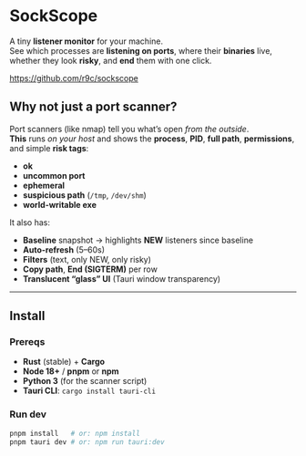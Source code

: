 # SockScope

A tiny **listener monitor** for your machine.  
See which processes are **listening on ports**, where their **binaries** live, whether they look **risky**, and **end** them with one click.

https://github.com/r9c/sockscope

## Why not just a port scanner?
Port scanners (like nmap) tell you what’s open *from the outside*.  
**This** runs *on your host* and shows the **process**, **PID**, **full path**, **permissions**, and simple **risk tags**:
- **ok**
- **uncommon port**
- **ephemeral**
- **suspicious path** (`/tmp`, `/dev/shm`)
- **world-writable exe**

It also has:
- **Baseline** snapshot → highlights **NEW** listeners since baseline
- **Auto-refresh** (5–60s)
- **Filters** (text, only NEW, only risky)
- **Copy path**, **End (SIGTERM)** per row
- **Translucent “glass” UI** (Tauri window transparency)

---

## Install

### Prereqs
- **Rust** (stable) + **Cargo**
- **Node 18+** / **pnpm** or **npm**
- **Python 3** (for the scanner script)
- **Tauri CLI**: `cargo install tauri-cli`

### Run dev
```bash
pnpm install   # or: npm install
pnpm tauri dev # or: npm run tauri:dev
